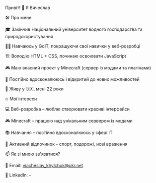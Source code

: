 Привіт! 👋 Я Вячеслав

🛠 Про мене

🎓 Закінчив Національний університет водного господарства та природокористування

👨‍💻 Навчаюсь у GoIT, покращуючи свої навички у веб-розробці

🏗 Володію HTML + CSS, починаю освоювати JavaScript

🎮 Маю власний проект у Minecraft (сервер із модами та плагінами)

🚀 Постійно вдосконалююсь і відкритий до нових можливостей

🏡 Живу у 🇺🇦, мені 22 роки

🔥 Мої інтереси

💻 Веб-розробка – люблю створювати красиві інтерфейси

🎮 Minecraft – працюю над унікальним сервером із модами

📚 Навчання – постійно вдосконалююсь у сфері IT

🚴 Активний відпочинок – спорт, подорожі, нові враження

📫 Як зі мною зв'язатися?

📩 Email: viacheslav_khylchuk@ukr.net

💼 LinkedIn: -
